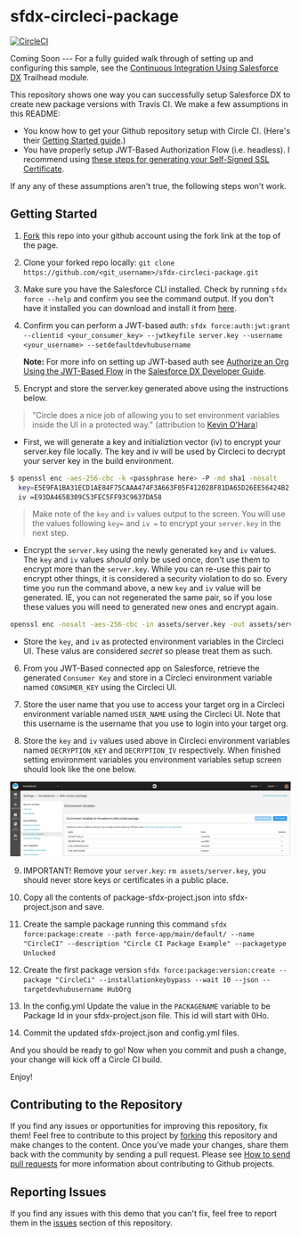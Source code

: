 # sfdx-circleci-package 
[![CircleCI](https://circleci.com/gh/forcedotcom/sfdx-circleci-package.svg?style=svg)](https://circleci.com/gh/forcedotcom/sfdx-circleci-package)

Coming Soon --- For a fully guided walk through of setting up and configuring this sample, see the [Continuous Integration Using Salesforce DX](https://trailhead.salesforce.com/modules/sfdx_travis_ci) Trailhead module.

This repository shows one way you can successfully setup Salesforce DX to create new package versions with Travis CI. We make a few assumptions in this README:

- You know how to get your Github repository setup with Circle CI. (Here's their [Getting Started guide](https://circleci.com/docs/2.0/).)
- You have properly setup JWT-Based Authorization Flow (i.e. headless). I recommend using [these steps for generating your Self-Signed SSL Certificate](https://devcenter.heroku.com/articles/ssl-certificate-self). 

If any any of these assumptions aren't true, the following steps won't work.

## Getting Started
1) [Fork](http://help.github.com/fork-a-repo/) this repo into your github account using the fork link at the top of the page.

2) Clone your forked repo locally: `git clone https://github.com/<git_username>/sfdx-circleci-package.git`

3) Make sure you have the Salesforce CLI installed. Check by running `sfdx force --help` and confirm you see the command output. If you don't have it installed you can download and install it from [here](https://developer.salesforce.com/tools/sfdxcli).

4) Confirm you can perform a JWT-based auth: `sfdx force:auth:jwt:grant --clientid <your_consumer_key> --jwtkeyfile server.key --username <your_username> --setdefaultdevhubusername`

   **Note:** For more info on setting up JWT-based auth see [Authorize an Org Using the JWT-Based Flow](https://developer.salesforce.com/docs/atlas.en-us.sfdx_dev.meta/sfdx_dev/sfdx_dev_auth_jwt_flow.htm) in the [Salesforce DX Developer Guide](https://developer.salesforce.com/docs/atlas.en-us.sfdx_dev.meta/sfdx_dev).

5) Encrypt and store the server.key generated above using the instructions below.
> "Circle does a nice job of allowing you to set environment variables inside the UI in a protected way." (attribution to [Kevin O'Hara](https://github.com/kevinohara80))

- First, we will generate a key and initializtion vector (iv) to encrypt your server.key file locally.  The key and iv will be used by Circleci to decrypt your server key in the build environment.

```bash
$ openssl enc -aes-256-cbc -k <passphrase here> -P -md sha1 -nosalt
  key=E5E9FA1BA31ECD1AE84F75CAAA474F3A663F05F412028F81DA65D26EE56424B2
  iv =E93DA465B309C53FEC5FF93C9637DA58
```

> Make note of the `key` and `iv` values output to the screen. You will use the values following `key=` and `iv =` to encrypt your `server.key` in the next step.

- Encrypt the `server.key` using the newly generated `key` and `iv` values.  The `key` and `iv` values *should* only be used once, don't use them to encrypt more than the `server.key`.  While you can re-use this pair to encrypt other things, it is considered a security violation to do so.  Every time you run the command above, a new `key` and `iv` value will be generated.  IE, you can not regenerated the same pair, so if you lose these values you will need to generated new ones and encrypt again.

```bash
openssl enc -nosalt -aes-256-cbc -in assets/server.key -out assets/server.key.enc -base64 -K <key from above> -iv <iv from above>
```
 
- Store the `key`, and `iv` as protected environment variables in the Circleci UI. These valus are considered *secret* so please treat them as such.

6) From you JWT-Based connected app on Salesforce, retrieve the generated `Consumer Key` and store in a Circleci environment variable named `CONSUMER_KEY` using the Circleci UI.

7) Store the user name that you use to access your target org in a Circleci environment variable named `USER_NAME` using the Circleci UI. Note that this username is the username that you use to login into your target org.

8) Store the `key` and `iv` values used above in Circleci environment variables named `DECRYPTION_KEY` and `DECRYPTION_IV` respectively.  When finished setting environment variables you environment variables setup screen should look like the one below.

![alt text](assets/images/Circleci-variables.png)

9) IMPORTANT! Remove your `server.key`: `rm assets/server.key`, you should never store keys or certificates in a public place.

10) Copy all the contents of package-sfdx-project.json into sfdx-project.json and save.

11) Create the sample package running this command `sfdx force:package:create --path force-app/main/default/ --name "CircleCI" --description "Circle CI Package Example" --packagetype Unlocked`

13) Create the first package version `sfdx force:package:version:create --package "CircleCi" --installationkeybypass --wait 10 --json --targetdevhubusername HubOrg`

14) In the config.yml Update the value in the `PACKAGENAME` variable to be Package Id in your sfdx-project.json file.  This id will start with 0Ho.

15) Commit the updated sfdx-project.json and config.yml files.

And you should be ready to go! Now when you commit and push a change, your change will kick off a Circle CI build.

Enjoy!

## Contributing to the Repository ###

If you find any issues or opportunities for improving this repository, fix them!  Feel free to contribute to this project by [forking](http://help.github.com/fork-a-repo/) this repository and make changes to the content.  Once you've made your changes, share them back with the community by sending a pull request. Please see [How to send pull requests](http://help.github.com/send-pull-requests/) for more information about contributing to Github projects.

## Reporting Issues ###

If you find any issues with this demo that you can't fix, feel free to report them in the [issues](https://github.com/forcedotcom/sfdx-circleci-package/issues) section of this repository.